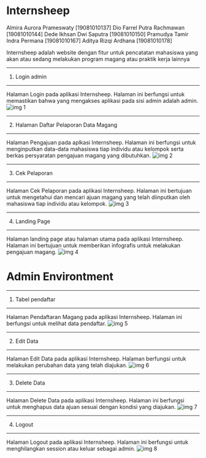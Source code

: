 # Internsheep

Almira Aurora Prameswaty [19081010137]
Dio Farrel Putra Rachmawan [19081010144]
Dede Ikhsan Dwi Saputra [19081010150]
Pramudya Tamir Indra Permana [19081010167]
Aditya Rizqi Ardhana [19081010178]


Internsheep adalah website dengan fitur untuk pencatatan mahasiswa yang akan atau sedang
melakukan program magang atau praktik kerja lainnya

*******************
1.  Login admin
*******************

Halaman Login pada aplikasi Internsheep. Halaman ini berfungsi untuk memastikan bahwa yang mengakses aplikasi pada sisi admin adalah admin.
![img 1](assets/image/login-admin.jpg)

**************************
2.	Halaman Daftar Pelaporan Data Magang
**************************

Halaman Pengajuan pada aplkasi Internsheep. Halaman ini berfungsi untuk menginputkan data-data mahasiswa tiap individu atau kelompok serta berkas persyaratan pengajuan magang yang dibutuhkan.
![img 2](assets/image/halaman-daftar.jpg)

*******************
3.	Cek Pelaporan
*******************

Halaman Cek Pelaporan pada aplikasi Internsheep. Halaman ini bertujuan untuk mengetahui dan mencari ajuan magang yang telah diinputkan oleh mahasiswa tiap individu atau kelompok.
![img 3](assets/image/cek-laporan.jpg)

************
4.	Landing Page
************

Halaman landing page atau halaman utama pada aplikasi Internsheep. Halaman ini bertujuan untuk memberikan infografis untuk melakukan pengajuan magang.
![img 4](assets/image/landing-page.jpg)

# Admin Environtment

*******
1.  Tabel pendaftar
*******

Halaman Pendaftaran Magang pada aplikasi Internsheep. Halaman ini berfungsi untuk melihat data pendaftar.
![img 5](assets/image/tabel-pendaftar.jpg)

*********
2.  Edit Data
*********
Halaman Edit Data pada aplikasi Internsheep. Halaman berfungsi untuk melakukan perubahan data yang telah diajukan.
![img 6](assets/image/edit-data.jpg)

***************
3.  Delete Data
***************
Halaman Delete Data pada aplikasi Internsheep. Halaman ini berfungsi untuk menghapus data ajuan sesuai dengan kondisi yang diajukan.
![img 7](assets/image/delete-data.jpg)

***************
4.  Logout
***************
Halaman Logout pada aplikasi Internsheep. Halaman ini berfungsi untuk menghilangkan session atau keluar sebagai admin.
![img 8](assets/image/logout.jpg)
